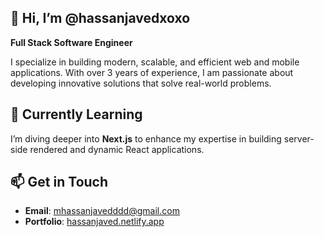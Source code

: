 ## 👋 Hi, I’m @hassanjavedxoxo
**Full Stack Software Engineer**

I specialize in building modern, scalable, and efficient web and mobile applications. With over 3 years of experience, I am passionate about developing innovative solutions that solve real-world problems.

## 🌱 Currently Learning  
I’m diving deeper into **Next.js** to enhance my expertise in building server-side rendered and dynamic React applications.

## 📫 Get in Touch  
- **Email**: [mhassanjavedddd@gmail.com](mailto:mhassanjavedddd@gmail.com)
- **Portfolio**: [hassanjaved.netlify.app](https://hassanjaved.netlify.app)
